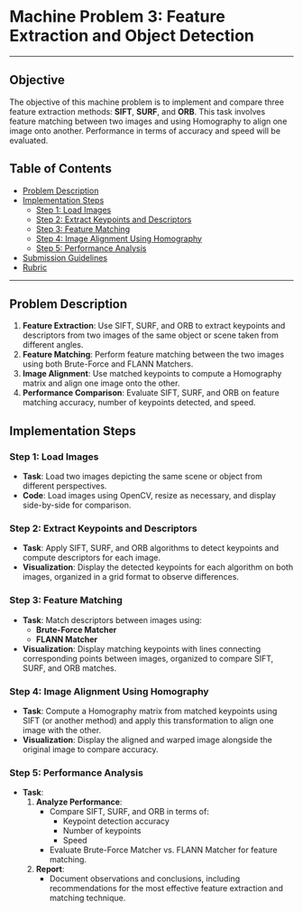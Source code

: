 # Machine Problem 3: Feature Extraction and Object Detection
---

## Objective

The objective of this machine problem is to implement and compare three feature extraction methods: **SIFT**, **SURF**, and **ORB**. This task involves feature matching between two images and using Homography to align one image onto another. Performance in terms of accuracy and speed will be evaluated.

## Table of Contents

- [Problem Description](#problem-description)
- [Implementation Steps](#implementation-steps)
  - [Step 1: Load Images](#step-1-load-images)
  - [Step 2: Extract Keypoints and Descriptors](#step-2-extract-keypoints-and-descriptors)
  - [Step 3: Feature Matching](#step-3-feature-matching)
  - [Step 4: Image Alignment Using Homography](#step-4-image-alignment-using-homography)
  - [Step 5: Performance Analysis](#step-5-performance-analysis)
- [Submission Guidelines](#submission-guidelines)
- [Rubric](#rubric)

---

## Problem Description

1. **Feature Extraction**: Use SIFT, SURF, and ORB to extract keypoints and descriptors from two images of the same object or scene taken from different angles.
2. **Feature Matching**: Perform feature matching between the two images using both Brute-Force and FLANN Matchers.
3. **Image Alignment**: Use matched keypoints to compute a Homography matrix and align one image onto the other.
4. **Performance Comparison**: Evaluate SIFT, SURF, and ORB on feature matching accuracy, number of keypoints detected, and speed.

## Implementation Steps

### Step 1: Load Images

- **Task**: Load two images depicting the same scene or object from different perspectives.
- **Code**: Load images using OpenCV, resize as necessary, and display side-by-side for comparison.

### Step 2: Extract Keypoints and Descriptors

- **Task**: Apply SIFT, SURF, and ORB algorithms to detect keypoints and compute descriptors for each image.
- **Visualization**: Display the detected keypoints for each algorithm on both images, organized in a grid format to observe differences.
  
### Step 3: Feature Matching

- **Task**: Match descriptors between images using:
  - **Brute-Force Matcher**
  - **FLANN Matcher**
- **Visualization**: Display matching keypoints with lines connecting corresponding points between images, organized to compare SIFT, SURF, and ORB matches.

### Step 4: Image Alignment Using Homography

- **Task**: Compute a Homography matrix from matched keypoints using SIFT (or another method) and apply this transformation to align one image with the other.
- **Visualization**: Display the aligned and warped image alongside the original image to compare accuracy.

### Step 5: Performance Analysis

- **Task**:
  1. **Analyze Performance**:
     - Compare SIFT, SURF, and ORB in terms of:
       - Keypoint detection accuracy
       - Number of keypoints
       - Speed
     - Evaluate Brute-Force Matcher vs. FLANN Matcher for feature matching.
  2. **Report**:
     - Document observations and conclusions, including recommendations for the most effective feature extraction and matching technique.
